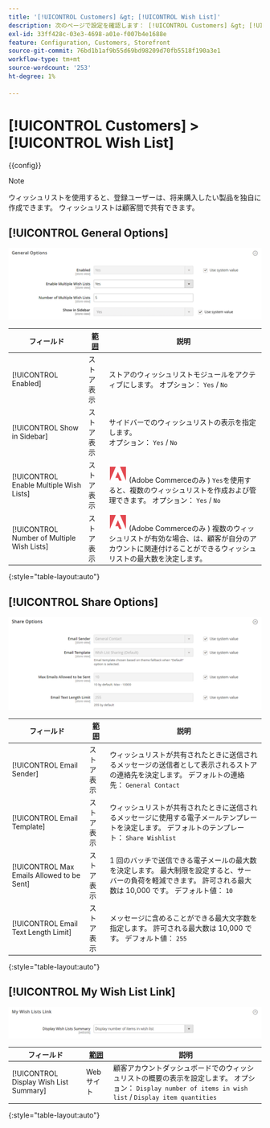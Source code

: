 ```yaml
---
title: '[!UICONTROL Customers] &gt; [!UICONTROL Wish List]'
description: 次のページで設定を確認します： [!UICONTROL Customers] &gt; [!UICONTROL Wish List] コマース管理のページ。
exl-id: 33ff428c-03e3-4698-a01e-f007b4e1688e
feature: Configuration, Customers, Storefront
source-git-commit: 76bd1b1af9b55d69bd98209d70fb5518f190a3e1
workflow-type: tm+mt
source-wordcount: '253'
ht-degree: 1%

---
```


# [!UICONTROL Customers] > [!UICONTROL Wish List]

{{config}}

>[!NOTE]
>
>ウィッシュリストを使用すると、登録ユーザーは、将来購入したい製品を独自に作成できます。 ウィッシュリストは顧客間で共有できます。

## [!UICONTROL General Options]

![一般オプション](./assets/wishlist-general-options.png)<!-- zoom -->

<!--[General Options](https://docs.magento.com/user-guide/marketing/wishlist-configuration.html) -->

| フィールド | [範囲](../../getting-started/websites-stores-views.md#scope-settings) | 説明 |
|--- |--- |--- |
| [!UICONTROL Enabled] | ストア表示 | ストアのウィッシュリストモジュールをアクティブにします。 オプション： `Yes` / `No` |
| [!UICONTROL Show in Sidebar] | ストア表示 | サイドバーでのウィッシュリストの表示を指定します。 <br/>オプション： `Yes` / `No` |
| [!UICONTROL Enable Multiple Wish Lists] | ストア表示 | ![Adobe Commerce](../../assets/adobe-logo.svg) (Adobe Commerceのみ ) `Yes`を使用すると、複数のウィッシュリストを作成および管理できます。 オプション： `Yes` / `No` |
| [!UICONTROL Number of Multiple Wish Lists] | ストア表示 | ![Adobe Commerce](../../assets/adobe-logo.svg) (Adobe Commerceのみ ) 複数のウィッシュリストが有効な場合、は、顧客が自分のアカウントに関連付けることができるウィッシュリストの最大数を決定します。 |

{:style=&quot;table-layout:auto&quot;}

## [!UICONTROL Share Options]

![共有オプション](./assets/wishlist-share-options.png)<!-- zoom -->

<!-- [Share Options](https://docs.magento.com/user-guide/marketing/wishlist-configuration.html) -->

| フィールド | [範囲](../../getting-started/websites-stores-views.md#scope-settings) | 説明 |
|--- |--- |--- |
| [!UICONTROL Email Sender] | ストア表示 | ウィッシュリストが共有されたときに送信されるメッセージの送信者として表示されるストアの連絡先を決定します。 デフォルトの連絡先： `General Contact` |
| [!UICONTROL Email Template] | ストア表示 | ウィッシュリストが共有されたときに送信されるメッセージに使用する電子メールテンプレートを決定します。 デフォルトのテンプレート： `Share Wishlist` |
| [!UICONTROL Max Emails Allowed to be Sent] | ストア表示 | 1 回のバッチで送信できる電子メールの最大数を決定します。 最大制限を設定すると、サーバーの負荷を軽減できます。 許可される最大数は 10,000 です。 デフォルト値： `10` |
| [!UICONTROL Email Text Length Limit] | ストア表示 | メッセージに含めることができる最大文字数を指定します。 許可される最大数は 10,000 です。 デフォルト値： `255` |

{:style=&quot;table-layout:auto&quot;}

## [!UICONTROL My Wish List Link]

![マイウィッシュリストリンク](./assets/wishlist-my-wishlist-link.png)<!-- zoom -->

<!--[My Wish List Link](https://docs.magento.com/user-guide/marketing/wishlist-configuration.html) -->

| フィールド | [範囲](../../getting-started/websites-stores-views.md#scope-settings) | 説明 |
|--- |--- |--- |
| [!UICONTROL Display Wish List Summary] | Web サイト | 顧客アカウントダッシュボードでのウィッシュリストの概要の表示を設定します。 オプション： `Display number of items in wish list` / `Display item quantities` |

{:style=&quot;table-layout:auto&quot;}
